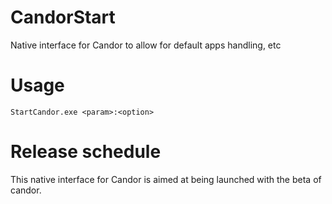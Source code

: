 # CandorStart
Native interface for Candor to allow for default apps handling, etc

# Usage
`StartCandor.exe <param>:<option>`

# Release schedule
This native interface for Candor is aimed at being launched with the beta of candor.
